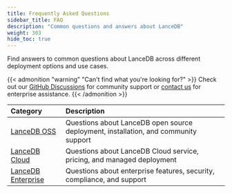 ```yaml
---
title: Frequently Asked Questions
sidebar_title: FAQ
description: "Common questions and answers about LanceDB"
weight: 303
hide_toc: true
---
```


Find answers to common questions about LanceDB across different deployment options and use cases.

{{< admonition "warning" "Can't find what you're looking for?" >}}
Check out our [GitHub Discussions](https://github.com/lancedb/lancedb/discussions) for community support or [contact us](/contact) for enterprise assistance.
{{< /admonition >}}

| Category | Description |
|:---------|:------------|
| [LanceDB OSS](/docs/faq/faq-oss) | Questions about LanceDB open source deployment, installation, and community support |
| [LanceDB Cloud](/docs/faq/faq-cloud) | Questions about LanceDB Cloud service, pricing, and managed deployment |
| [LanceDB Enterprise](/docs/faq/faq-enterprise) | Questions about enterprise features, security, compliance, and support |